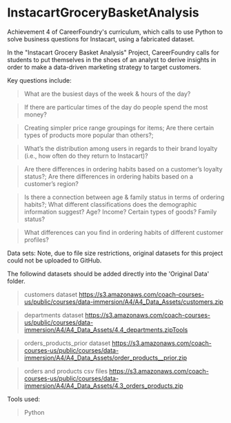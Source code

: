 # InstacartGroceryBasketAnalysis
Achievement 4 of CareerFoundry's curriculum, which calls to use Python to solve business questions for Instacart, using a fabricated dataset.

In the "Instacart Grocery Basket Analysis" Project, CareerFoundry calls for students to put themselves in the shoes of an analyst to derive insights in order to make a data-driven marketing strategy to target customers.

Key questions include: 
>What are the busiest days of the week & hours of the day?

>If there are particular times of the day do people spend the most money?

>Creating simpler price range groupings for items; Are there certain types of products more popular than others?;

>What’s the distribution among users in regards to their brand loyalty (i.e., how often do they return to Instacart)?

>Are there differences in ordering habits based on a customer’s loyalty status?; Are there differences in ordering habits based on a customer’s region?

>Is there a connection between age & family status in terms of ordering habits?; What different classifications does the demographic information suggest? Age? Income? Certain types of goods? Family status?

>What differences can you find in ordering habits of different customer profiles?

Data sets:
Note, due to file size restrictions, original datasets for this project could not be uploaded to GitHub.

The followind datasets should be added directly into the 'Original Data' folder.

>customers dataset
https://s3.amazonaws.com/coach-courses-us/public/courses/data-immersion/A4/A4_Data_Assets/customers.zip

>departments dataset
https://s3.amazonaws.com/coach-courses-us/public/courses/data-immersion/A4/A4_Data_Assets/4.4_departments.zipTools

>orders_products_prior dataset
https://s3.amazonaws.com/coach-courses-us/public/courses/data-immersion/A4/A4_Data_Assets/order_products__prior.zip

>orders and products csv files
https://s3.amazonaws.com/coach-courses-us/public/courses/data-immersion/A4/A4_Data_Assets/4.3_orders_products.zip

Tools used:
>Python


